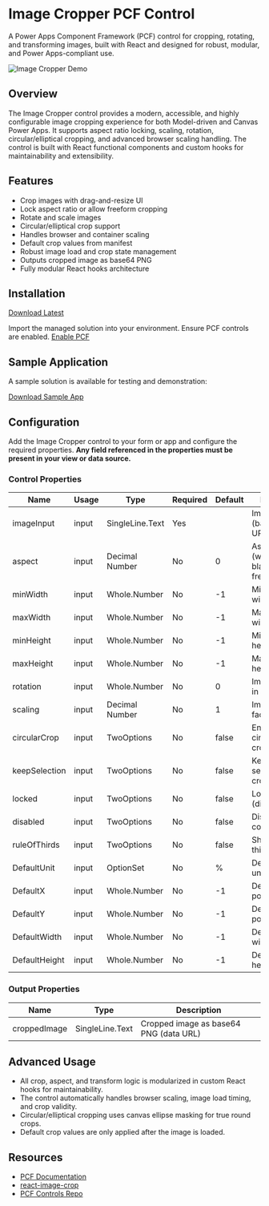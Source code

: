# Image Cropper PCF Control

A Power Apps Component Framework (PCF) control for cropping, rotating, and transforming images, built with React and designed for robust, modular, and Power Apps-compliant use.

![Image Cropper Demo](./ImageCrop/images/image-cropper-demo.gif)

## Overview

The Image Cropper control provides a modern, accessible, and highly configurable image cropping experience for both Model-driven and Canvas Power Apps. It supports aspect ratio locking, scaling, rotation, circular/elliptical cropping, and advanced browser scaling handling. The control is built with React functional components and custom hooks for maintainability and extensibility.

## Features

- Crop images with drag-and-resize UI
- Lock aspect ratio or allow freeform cropping
- Rotate and scale images
- Circular/elliptical crop support
- Handles browser and container scaling
- Default crop values from manifest
- Robust image load and crop state management
- Outputs cropped image as base64 PNG
- Fully modular React hooks architecture

## Installation

[Download Latest](https://github.com/rwilson504/PCFControls/releases/latest/download/ImageCropperControl_managed.zip)

Import the managed solution into your environment.
Ensure PCF controls are enabled. [Enable PCF](https://docs.microsoft.com/en-us/powerapps/developer/component-framework/component-framework-for-canvas-apps)

## Sample Application

A sample solution is available for testing and demonstration:

[Download Sample App](./Sample/RAW!%20ImageCropper%20Sample.msapp)

## Configuration

Add the Image Cropper control to your form or app and configure the required properties.
**Any field referenced in the properties must be present in your view or data source.**

### Control Properties

| Name                | Usage    | Type             | Required | Default | Description                                                      |
|---------------------|----------|------------------|----------|---------|------------------------------------------------------------------|
| imageInput          | input    | SingleLine.Text  | Yes      |         | Image source (base64 or URL)                                     |
| aspect              | input    | Decimal Number   | No       | 0       | Aspect ratio (width/height), blank for freeform                  |
| minWidth            | input    | Whole.Number     | No       | -1      | Minimum crop width                                               |
| maxWidth            | input    | Whole.Number     | No       | -1      | Maximum crop width                                               |
| minHeight           | input    | Whole.Number     | No       | -1      | Minimum crop height                                              |
| maxHeight           | input    | Whole.Number     | No       | -1      | Maximum crop height                                              |
| rotation            | input    | Whole.Number     | No       | 0       | Image rotation in degrees                                        |
| scaling             | input    | Decimal Number   | No       | 1       | Image scaling factor                                             |
| circularCrop        | input    | TwoOptions       | No       | false   | Enable circular/elliptical crop                                  |
| keepSelection       | input    | TwoOptions       | No       | false   | Keep crop selection after crop                                   |
| locked              | input    | TwoOptions       | No       | false   | Lock crop area (disable editing)                                 |
| disabled            | input    | TwoOptions       | No       | false   | Disable the control                                              |
| ruleOfThirds        | input    | TwoOptions       | No       | false   | Show rule-of-thirds grid                                         |
| DefaultUnit         | input    | OptionSet        | No       | %       | Default crop unit (px or %)                                      |
| DefaultX            | input    | Whole.Number     | No       | -1      | Default crop X position                                          |
| DefaultY            | input    | Whole.Number     | No       | -1      | Default crop Y position                                          |
| DefaultWidth        | input    | Whole.Number     | No       | -1      | Default crop width                                               |
| DefaultHeight       | input    | Whole.Number     | No       | -1      | Default crop height                                              |

### Output Properties

| Name         | Type           | Description                                 |
|--------------|----------------|---------------------------------------------|
| croppedImage | SingleLine.Text| Cropped image as base64 PNG (data URL)      |

## Advanced Usage

- All crop, aspect, and transform logic is modularized in custom React hooks for maintainability.
- The control automatically handles browser scaling, image load timing, and crop validity.
- Circular/elliptical cropping uses canvas ellipse masking for true round crops.
- Default crop values are only applied after the image is loaded.

## Resources

- [PCF Documentation](https://docs.microsoft.com/en-us/powerapps/developer/component-framework/overview)
- [react-image-crop](https://github.com/dominictarr/react-image-crop)
- [PCF Controls Repo](https://github.com/rwilson504/PCFControls)
